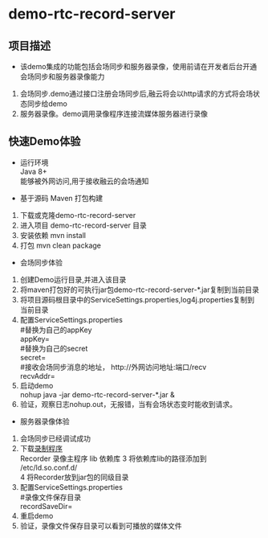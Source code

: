 demo-rtc-record-server
======================

## 项目描述  
* 该demo集成的功能包括会场同步和服务器录像，使用前请在开发者后台开通会场同步和服务器录像能力  
1. 会场同步.demo通过接口注册会场同步后,融云将会以http请求的方式将会场状态同步给demo  
2. 服务器录像。demo调用录像程序连接流媒体服务器进行录像  


## 快速Demo体验  
* 运行环境  
Java 8+  
能够被外网访问,用于接收融云的会场通知  

* 基于源码  Maven 打包构建  
1. 下载或克隆demo-rtc-record-server  
2. 进入项目 demo-rtc-record-server 目录  
3. 安装依赖 mvn install  
4. 打包 mvn clean package  

* 会场同步体验  
1. 创建Demo运行目录,并进入该目录  
2. 将maven打包好的可执行jar包demo-rtc-record-server-*.jar复制到当前目录  
3. 将项目源码根目录中的ServiceSettings.properties,log4j.properties复制到当前目录  
4. 配置ServiceSettings.properties  
  #替换为自己的appKey  
  appKey=  
  #替换为自己的secret  
  secret=  
  #接收会场同步消息的地址， http://外网访问地址:端口/recv  
  recvAddr=  
5. 启动demo  
  nohup java -jar demo-rtc-record-server-*.jar &  
6. 验证，观察日志nohup.out，无报错，当有会场状态变时能收到请求。  

* 服务器录像体验  
1. 会场同步已经调试成功  
2. 下载[录制程序](http://downloads.rongcloud.cn/Recorder.tar.gz)  
  Recorder    录像主程序
  lib         依赖库
3  将依赖库lib的路径添加到 /etc/ld.so.conf.d/  
4  将Recorder放到jar包的同级目录  
5. 配置ServiceSettings.properties  
  #录像文件保存目录  
  recordSaveDir=  
6. 重启demo  
7. 验证，录像文件保存目录可以看到可播放的媒体文件  
